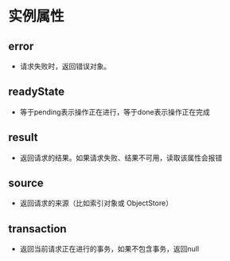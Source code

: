 # 实例属性

## error

+ 请求失败时，返回错误对象。

## readyState

+ 等于pending表示操作正在进行，等于done表示操作正在完成

## result

+ 返回请求的结果。如果请求失败、结果不可用，读取该属性会报错

## source

+ 返回请求的来源（比如索引对象或 ObjectStore）

## transaction

+ 返回当前请求正在进行的事务，如果不包含事务，返回null

